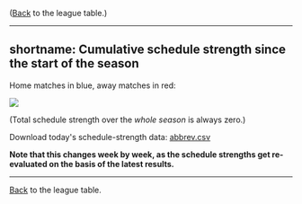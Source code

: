 ---
---
([Back](/leagues/thisleague) to the league table.)

-----

## shortname: Cumulative schedule strength since the start of the season

Home matches in blue, away matches in red:


![](/assets/leagues/england-premier-league/2017/schedule-strengths/abbrev.png)

(Total schedule strength over the *whole season* is always zero.)


Download today's schedule-strength data: [abbrev.csv](/assets/leagues/england-premier-league/2017/schedule-strengths/abbrev.csv)

**Note that this changes week by week, as the schedule strengths get re-evaluated on the
basis of the latest results.**

-----

[Back](/leagues/thisleague) to the league table.


